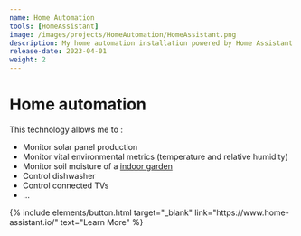 ```yaml
---
name: Home Automation
tools: [HomeAssistant]
image: /images/projects/HomeAutomation/HomeAssistant.png
description: My home automation installation powered by Home Assistant
release-date: 2023-04-01
weight: 2
---
```



# Home automation

This technology allows me to :
- Monitor solar panel production
- Monitor vital environmental metrics (temperature and relative humidity)
- Monitor soil moisture of a <a href="https://andrea-joly.fr/projects/indoorgarden">indoor garden </a> 
- Control dishwasher
- Control connected TVs
- ... 

<p class="text-center">
{% include elements/button.html target="_blank" link="https://www.home-assistant.io/" text="Learn More" %}
</p>
